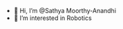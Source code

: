 - 👋 Hi, I’m @Sathya Moorthy-Anandhi
- 👀 I’m interested in Robotics

<!---
Sathya-Anandhi/Sathya-Anandhi is a ✨ special ✨ repository because its `README.md` (this file) appears on your GitHub profile.
You can click the Preview link to take a look at your changes.
--->
